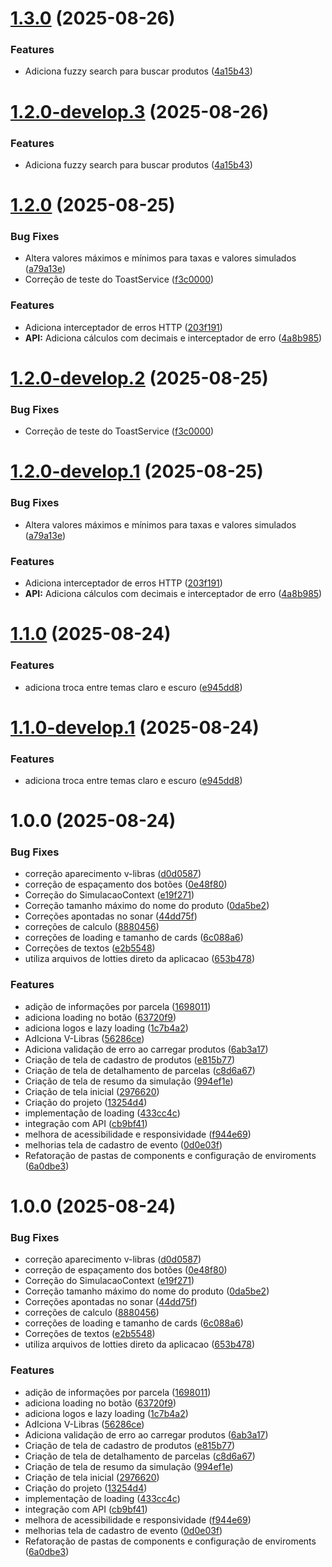 # [1.3.0](https://github.com/Arawns1/Hackathon-Caixa-2025/compare/v1.2.0...v1.3.0) (2025-08-26)


### Features

* Adiciona fuzzy search para buscar produtos ([4a15b43](https://github.com/Arawns1/Hackathon-Caixa-2025/commit/4a15b4347c62f518a195c17df657842b197406d5))

# [1.2.0-develop.3](https://github.com/Arawns1/Hackathon-Caixa-2025/compare/v1.2.0-develop.2...v1.2.0-develop.3) (2025-08-26)

### Features

- Adiciona fuzzy search para buscar produtos ([4a15b43](https://github.com/Arawns1/Hackathon-Caixa-2025/commit/4a15b4347c62f518a195c17df657842b197406d5))

# [1.2.0](https://github.com/Arawns1/Hackathon-Caixa-2025/compare/v1.1.0...v1.2.0) (2025-08-25)

### Bug Fixes

- Altera valores máximos e mínimos para taxas e valores simulados ([a79a13e](https://github.com/Arawns1/Hackathon-Caixa-2025/commit/a79a13e05ea9fcdd50a327ed40b7f192837fe136))
- Correção de teste do ToastService ([f3c0000](https://github.com/Arawns1/Hackathon-Caixa-2025/commit/f3c00001af4f623321742b82f4d771938a7440ce))

### Features

- Adiciona interceptador de erros HTTP ([203f191](https://github.com/Arawns1/Hackathon-Caixa-2025/commit/203f191d3b1f3c37264dbd51ad1215405754bf03))
- **API:** Adiciona cálculos com decimais e interceptador de erro ([4a8b985](https://github.com/Arawns1/Hackathon-Caixa-2025/commit/4a8b985317d783ab4f275ea36d96c191332b8013))

# [1.2.0-develop.2](https://github.com/Arawns1/Hackathon-Caixa-2025/compare/v1.2.0-develop.1...v1.2.0-develop.2) (2025-08-25)

### Bug Fixes

- Correção de teste do ToastService ([f3c0000](https://github.com/Arawns1/Hackathon-Caixa-2025/commit/f3c00001af4f623321742b82f4d771938a7440ce))

# [1.2.0-develop.1](https://github.com/Arawns1/Hackathon-Caixa-2025/compare/v1.1.0...v1.2.0-develop.1) (2025-08-25)

### Bug Fixes

- Altera valores máximos e mínimos para taxas e valores simulados ([a79a13e](https://github.com/Arawns1/Hackathon-Caixa-2025/commit/a79a13e05ea9fcdd50a327ed40b7f192837fe136))

### Features

- Adiciona interceptador de erros HTTP ([203f191](https://github.com/Arawns1/Hackathon-Caixa-2025/commit/203f191d3b1f3c37264dbd51ad1215405754bf03))
- **API:** Adiciona cálculos com decimais e interceptador de erro ([4a8b985](https://github.com/Arawns1/Hackathon-Caixa-2025/commit/4a8b985317d783ab4f275ea36d96c191332b8013))

# [1.1.0](https://github.com/Arawns1/Hackathon-Caixa-2025/compare/v1.0.0...v1.1.0) (2025-08-24)

### Features

- adiciona troca entre temas claro e escuro ([e945dd8](https://github.com/Arawns1/Hackathon-Caixa-2025/commit/e945dd8b2ed9e58ad1cf5b6c1730f197c823ec9d))

# [1.1.0-develop.1](https://github.com/Arawns1/Hackathon-Caixa-2025/compare/v1.0.0...v1.1.0-develop.1) (2025-08-24)

### Features

- adiciona troca entre temas claro e escuro ([e945dd8](https://github.com/Arawns1/Hackathon-Caixa-2025/commit/e945dd8b2ed9e58ad1cf5b6c1730f197c823ec9d))

# 1.0.0 (2025-08-24)

### Bug Fixes

- correção aparecimento v-libras ([d0d0587](https://github.com/Arawns1/Hackathon-Caixa-2025/commit/d0d05874b5272636584e2619a886fdc892399129))
- correção de espaçamento dos botões ([0e48f80](https://github.com/Arawns1/Hackathon-Caixa-2025/commit/0e48f80ef2e1efeca9e5593722fe214d4c8ce2e3))
- Correção do SimulacaoContext ([e19f271](https://github.com/Arawns1/Hackathon-Caixa-2025/commit/e19f27108d15c2964f758d02928a5b994a82eabb))
- Correção tamanho máximo do nome do produto ([0da5be2](https://github.com/Arawns1/Hackathon-Caixa-2025/commit/0da5be22aa81394f3e1e4377c0cd91b44a09d8ac))
- Correções apontadas no sonar ([44dd75f](https://github.com/Arawns1/Hackathon-Caixa-2025/commit/44dd75f76d00020d1d57aa6b010c7db7cdb0e258))
- correções de calculo ([8880456](https://github.com/Arawns1/Hackathon-Caixa-2025/commit/8880456b0a4ad934a7e253925a3ef482c323c483))
- correções de loading e tamanho de cards ([6c088a6](https://github.com/Arawns1/Hackathon-Caixa-2025/commit/6c088a6efc87910ab0d1d630fef8469b3b1c0d8f))
- Correções de textos ([e2b5548](https://github.com/Arawns1/Hackathon-Caixa-2025/commit/e2b5548dbd1f4043d74c33634dd6a88c3df552b6))
- utiliza arquivos de lotties direto da aplicacao ([653b478](https://github.com/Arawns1/Hackathon-Caixa-2025/commit/653b478ff46725b81c57a8204bb66981f7c2600a))

### Features

- adição de informações por parcela ([1698011](https://github.com/Arawns1/Hackathon-Caixa-2025/commit/1698011e5b5e7a9c8bd514d187662104fbe7fa9b))
- adiciona loading no botão ([63720f9](https://github.com/Arawns1/Hackathon-Caixa-2025/commit/63720f957619125e94d3707c1159541a4f366c52))
- adiciona logos e lazy loading ([1c7b4a2](https://github.com/Arawns1/Hackathon-Caixa-2025/commit/1c7b4a2e679a5c22bb6667600c2270c707a26ffc))
- AdIciona V-Libras ([56286ce](https://github.com/Arawns1/Hackathon-Caixa-2025/commit/56286ce873a3c62fdaae1618170f54cb2dd60fba))
- Adiciona validação de erro ao carregar produtos ([6ab3a17](https://github.com/Arawns1/Hackathon-Caixa-2025/commit/6ab3a171ae4b87c049e790543f8840a00522b8db))
- Criação de tela de cadastro de produtos ([e815b77](https://github.com/Arawns1/Hackathon-Caixa-2025/commit/e815b774aaefe1543f4a027675b2b6d997bf3645))
- Criação de tela de detalhamento de parcelas ([c8d6a67](https://github.com/Arawns1/Hackathon-Caixa-2025/commit/c8d6a678306c6f46d50df8295249cc846ebecb07))
- Criação de tela de resumo da simulação ([994ef1e](https://github.com/Arawns1/Hackathon-Caixa-2025/commit/994ef1e9b07090ee1e1e67c6642d0739fbde9852))
- Criação de tela inicial ([2976620](https://github.com/Arawns1/Hackathon-Caixa-2025/commit/29766206e8c2294ec450e7ce9b93b502ac44263f))
- Criação do projeto ([13254d4](https://github.com/Arawns1/Hackathon-Caixa-2025/commit/13254d46b617ca3c6a2e7059b69c4cd5e5621061))
- implementação de loading ([433cc4c](https://github.com/Arawns1/Hackathon-Caixa-2025/commit/433cc4c923bcf4b4dc9696802ddb10d7f0abda1f))
- integração com API ([cb9bf41](https://github.com/Arawns1/Hackathon-Caixa-2025/commit/cb9bf4144210346d00638102c310d3fac50da7e2))
- melhora de acessibilidade e responsividade ([f944e69](https://github.com/Arawns1/Hackathon-Caixa-2025/commit/f944e69cceecea7760bb0d3aa003a3c7f2d74c09))
- melhorias tela de cadastro de evento ([0d0e03f](https://github.com/Arawns1/Hackathon-Caixa-2025/commit/0d0e03f2872fcfaa80a8f268080fd2cc209edec9))
- Refatoração de pastas de components e configuração de enviroments ([6a0dbe3](https://github.com/Arawns1/Hackathon-Caixa-2025/commit/6a0dbe341b2be402d1ccc7185121ed09847f04db))

# 1.0.0 (2025-08-24)

### Bug Fixes

- correção aparecimento v-libras ([d0d0587](https://github.com/Arawns1/Hackathon-Caixa-2025/commit/d0d05874b5272636584e2619a886fdc892399129))
- correção de espaçamento dos botões ([0e48f80](https://github.com/Arawns1/Hackathon-Caixa-2025/commit/0e48f80ef2e1efeca9e5593722fe214d4c8ce2e3))
- Correção do SimulacaoContext ([e19f271](https://github.com/Arawns1/Hackathon-Caixa-2025/commit/e19f27108d15c2964f758d02928a5b994a82eabb))
- Correção tamanho máximo do nome do produto ([0da5be2](https://github.com/Arawns1/Hackathon-Caixa-2025/commit/0da5be22aa81394f3e1e4377c0cd91b44a09d8ac))
- Correções apontadas no sonar ([44dd75f](https://github.com/Arawns1/Hackathon-Caixa-2025/commit/44dd75f76d00020d1d57aa6b010c7db7cdb0e258))
- correções de calculo ([8880456](https://github.com/Arawns1/Hackathon-Caixa-2025/commit/8880456b0a4ad934a7e253925a3ef482c323c483))
- correções de loading e tamanho de cards ([6c088a6](https://github.com/Arawns1/Hackathon-Caixa-2025/commit/6c088a6efc87910ab0d1d630fef8469b3b1c0d8f))
- Correções de textos ([e2b5548](https://github.com/Arawns1/Hackathon-Caixa-2025/commit/e2b5548dbd1f4043d74c33634dd6a88c3df552b6))
- utiliza arquivos de lotties direto da aplicacao ([653b478](https://github.com/Arawns1/Hackathon-Caixa-2025/commit/653b478ff46725b81c57a8204bb66981f7c2600a))

### Features

- adição de informações por parcela ([1698011](https://github.com/Arawns1/Hackathon-Caixa-2025/commit/1698011e5b5e7a9c8bd514d187662104fbe7fa9b))
- adiciona loading no botão ([63720f9](https://github.com/Arawns1/Hackathon-Caixa-2025/commit/63720f957619125e94d3707c1159541a4f366c52))
- adiciona logos e lazy loading ([1c7b4a2](https://github.com/Arawns1/Hackathon-Caixa-2025/commit/1c7b4a2e679a5c22bb6667600c2270c707a26ffc))
- AdIciona V-Libras ([56286ce](https://github.com/Arawns1/Hackathon-Caixa-2025/commit/56286ce873a3c62fdaae1618170f54cb2dd60fba))
- Adiciona validação de erro ao carregar produtos ([6ab3a17](https://github.com/Arawns1/Hackathon-Caixa-2025/commit/6ab3a171ae4b87c049e790543f8840a00522b8db))
- Criação de tela de cadastro de produtos ([e815b77](https://github.com/Arawns1/Hackathon-Caixa-2025/commit/e815b774aaefe1543f4a027675b2b6d997bf3645))
- Criação de tela de detalhamento de parcelas ([c8d6a67](https://github.com/Arawns1/Hackathon-Caixa-2025/commit/c8d6a678306c6f46d50df8295249cc846ebecb07))
- Criação de tela de resumo da simulação ([994ef1e](https://github.com/Arawns1/Hackathon-Caixa-2025/commit/994ef1e9b07090ee1e1e67c6642d0739fbde9852))
- Criação de tela inicial ([2976620](https://github.com/Arawns1/Hackathon-Caixa-2025/commit/29766206e8c2294ec450e7ce9b93b502ac44263f))
- Criação do projeto ([13254d4](https://github.com/Arawns1/Hackathon-Caixa-2025/commit/13254d46b617ca3c6a2e7059b69c4cd5e5621061))
- implementação de loading ([433cc4c](https://github.com/Arawns1/Hackathon-Caixa-2025/commit/433cc4c923bcf4b4dc9696802ddb10d7f0abda1f))
- integração com API ([cb9bf41](https://github.com/Arawns1/Hackathon-Caixa-2025/commit/cb9bf4144210346d00638102c310d3fac50da7e2))
- melhora de acessibilidade e responsividade ([f944e69](https://github.com/Arawns1/Hackathon-Caixa-2025/commit/f944e69cceecea7760bb0d3aa003a3c7f2d74c09))
- melhorias tela de cadastro de evento ([0d0e03f](https://github.com/Arawns1/Hackathon-Caixa-2025/commit/0d0e03f2872fcfaa80a8f268080fd2cc209edec9))
- Refatoração de pastas de components e configuração de enviroments ([6a0dbe3](https://github.com/Arawns1/Hackathon-Caixa-2025/commit/6a0dbe341b2be402d1ccc7185121ed09847f04db))
